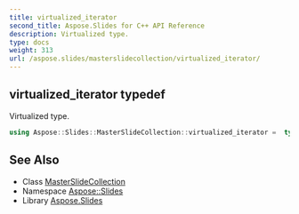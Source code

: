 ```yaml
---
title: virtualized_iterator
second_title: Aspose.Slides for C++ API Reference
description: Virtualized type.
type: docs
weight: 313
url: /aspose.slides/masterslidecollection/virtualized_iterator/
---
```

## virtualized_iterator typedef


Virtualized type.

```cpp
using Aspose::Slides::MasterSlideCollection::virtualized_iterator =  typename iterator_holder_type::virtualized_iterator
```

## See Also

* Class [MasterSlideCollection](../)
* Namespace [Aspose::Slides](../../)
* Library [Aspose.Slides](../../../)